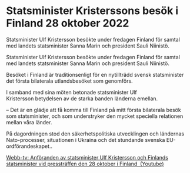 # Statsminister Kristerssons besök i Finland 28 oktober 2022

Statsminister Ulf Kristersson besökte under fredagen Finland för samtal med landets statsminister Sanna Marin och president Sauli Niinistö.

Statsminister Ulf Kristersson besökte under fredagen Finland för samtal med landets statsminister Sanna Marin och president Sauli Niinistö.

Besöket i Finland är traditionsenligt för en nytillträdd svensk statsminister det första bilaterala utlandsbesöket som genomförs.

I samband med sina möten betonade statsminister Ulf Kristersson betydelsen av de starka banden länderna emellan.

– Det är en glädje att få komma till Finland på mitt första bilaterala besök som statsminister, och som understryker den mycket speciella relationen mellan våra länder.

På dagordningen stod den säkerhetspolitiska utvecklingen och ländernas Nato-processer, situationen i Ukraina och det stundande svenska EU-ordförandeskapet..

[Webb-tv: Anföranden av statsminister Ulf Kristersson och Finlands statsminister vid pressträffen den 28 oktober i Finland  (Youtube)](https://www.youtube.com/watch?v=2QQOobGWziw "Statsminister Kristerssons besök i Finland")
